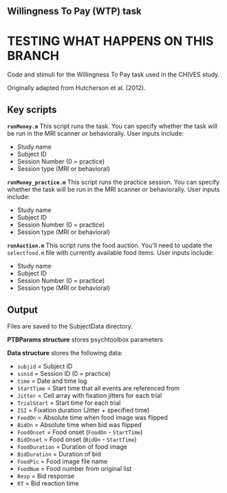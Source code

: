 ## Willingness To Pay (WTP) task

# TESTING WHAT HAPPENS ON THIS BRANCH

Code and stimuli for the Willingness To Pay task used in the CHIVES study. 

Originally adapted from Hutcherson et al. (2012).

## Key scripts
**`runMoney.m`**
This script runs the task. You can specify whether the task will be run in the MRI scanner or behaviorally. User inputs include:
- Study name
- Subject ID
- Session Number (0 = practice)
- Session type (MRI or behavioral)

**`runMoney_practice.m`** 
This script runs the practice session. You can specify whether the task will be run in the MRI scanner or behaviorally. User inputs include:
- Study name
- Subject ID
- Session Number (0 = practice)
- Session type (MRI or behavioral)

**`runAuction.m`** 
This script runs the food auction. You'll need to update the `selectfood.m` file with currently available food items. User inputs include:
- Study name
- Subject ID
- Session Number (0 = practice)
- Session type (MRI or behavioral)

## Output
Files are saved to the SubjectData directory.

**PTBParams structure** stores psychtoolbox parameters

**Data structure** stores the following data:

- `subjid` = Subject ID
- `ssnid` = Session ID (0 = practice)
- `time` = Date and time log
- `StartTime` = Start time that all events are referenced from
- `Jitter` = Cell array with fixation jitters for each trial
- `TrialStart` = Start time for each trial
- `ISI` = Fixation duration (Jitter + specified time)
- `FoodOn` = Absolute time when food image was flipped
- `BidOn` = Absolute time when bid was flipped
- `FoodOnset` = Food onset (`FoodOn` - `StartTime`)
- `BidOnset` = Food onset (`BidOn` - `StartTime`)
- `FoodDuration` = Duration of food image
- `BidDuration` = Duration of bid 
- `FoodPic` = Food image file name
- `FoodNum` = Food number from original list
- `Resp` = Bid response
- `RT` = Bid reaction time